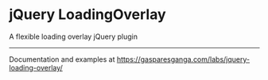# jQuery LoadingOverlay

A flexible loading overlay jQuery plugin

---

Documentation and examples at https://gasparesganga.com/labs/jquery-loading-overlay/

